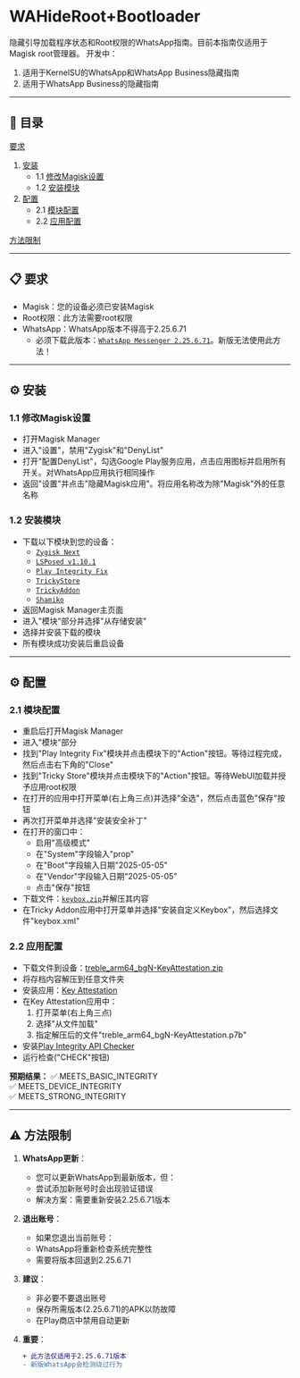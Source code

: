 # WAHideRoot+Bootloader
<a id="开始"></a>
隐藏引导加载程序状态和Root权限的WhatsApp指南。目前本指南仅适用于Magisk root管理器。
开发中：
1. 适用于KernelSU的WhatsApp和WhatsApp Business隐藏指南
2. 适用于WhatsApp Business的隐藏指南

--- 

## 📌 **目录**  
[要求](#要求)  
1. [安装](#安装)  
   - 1.1 [修改Magisk设置](#修改Magisk设置)  
   - 1.2 [安装模块](#安装模块)  
2. [配置](#配置)  
   - 2.1 [模块配置](#模块配置)  
   - 2.2 [应用配置](#应用配置)

[方法限制](#方法限制)  

---

<a id="要求"></a>
## 📋 **要求**  
- Magisk：您的设备必须已安装Magisk
- Root权限：此方法需要root权限  
- WhatsApp：WhatsApp版本不得高于2.25.6.71
    - 必须下载此版本：[`WhatsApp Messenger 2.25.6.71`](https://www.apkmirror.com/wp-content/themes/APKMirror/download.php?id=8640717&key=61f8fe84b570a713ca0a7b260a98475d68a416a9&forcebaseapk=true)。新版无法使用此方法！

---

<a id="安装"></a>
## ⚙️ **安装**  
<a id="修改Magisk设置"></a>
### 1.1 修改Magisk设置
   - 打开Magisk Manager
   - 进入"设置"，禁用"Zygisk"和"DenyList"
   - 打开"配置DenyList"，勾选Google Play服务应用，点击应用图标并启用所有开关。对WhatsApp应用执行相同操作
   - 返回"设置"并点击"隐藏Magisk应用"。将应用名称改为除"Magisk"外的任意名称

<a id="安装模块"></a>
### 1.2 安装模块
   - 下载以下模块到您的设备： 
     - [`Zygisk Next`](https://github.com/Dr-TSNG/ZygiskNext/releases)
     - [`LSPosed v1.10.1`](https://github.com/JingMatrix/LSPosed/releases)
     - [`Play Integrity Fix`](https://mmrl.dev/repository/aptoftisk/playintegrityfix)
     - [`TrickyStore`](https://github.com/5ec1cff/TrickyStore/releases)
     - [`TrickyAddon`](https://github.com/KOWX712/Tricky-Addon-Update-Target-List/releases/tag/v3.9)
     - [`Shamiko`](https://github.com/LSPosed/LSPosed.github.io/releases)
   - 返回Magisk Manager主页面
   - 进入"模块"部分并选择"从存储安装"
   - 选择并安装下载的模块
   - 所有模块成功安装后重启设备

---

<a id="配置"></a>
## ⚙️ **配置**  
<a id="模块配置"></a>
### 2.1 模块配置
   - 重启后打开Magisk Manager
   - 进入"模块"部分
   - 找到"Play Integrity Fix"模块并点击模块下的"Action"按钮。等待过程完成，然后点击右下角的"Close"
   - 找到"Tricky Store"模块并点击模块下的"Action"按钮。等待WebUI加载并授予应用root权限
   - 在打开的应用中打开菜单(右上角三点)并选择"全选"，然后点击蓝色"保存"按钮
   - 再次打开菜单并选择"安装安全补丁"
   - 在打开的窗口中：
     - 启用"高级模式"
     - 在"System"字段输入"prop"
     - 在"Boot"字段输入日期"2025-05-05"
     - 在"Vendor"字段输入日期"2025-05-05"
     - 点击"保存"按钮
   - 下载文件：[`keybox.zip`](https://github.com/user-attachments/files/20700522/keybox.zip)并解压其内容
   - 在Tricky Addon应用中打开菜单并选择"安装自定义Keybox"，然后选择文件"keybox.xml"

<a id="应用配置"></a>
### 2.2 应用配置
   - 下载文件到设备：[treble_arm64_bgN-KeyAttestation.zip](https://github.com/user-attachments/files/20734091/treble_arm64_bgN-KeyAttestation.zip)
   - 将存档内容解压到任意文件夹
   - 安装应用：[Key Attestation](https://github.com/vvb2060/KeyAttestation/releases)
   - 在Key Attestation应用中：
     1. 打开菜单(右上角三点)
     2. 选择"从文件加载"
     3. 指定解压后的文件"treble_arm64_bgN-KeyAttestation.p7b"
   - 安装[Play Integrity API Checker](https://play.google.com/store/apps/details?id=gr.nikolasspyr.integritycheck)
   - 运行检查("CHECK"按钮)

   **预期结果：**
   ✅ MEETS_BASIC_INTEGRITY  
   ✅ MEETS_DEVICE_INTEGRITY  
   ✅ MEETS_STRONG_INTEGRITY  

---

<a id="方法限制"></a>
## ⚠️ **方法限制**  
1. **WhatsApp更新**：
   - 您可以更新WhatsApp到最新版本，但：
   - 尝试添加新账号时会出现验证错误
   - 解决方案：需要重新安装2.25.6.71版本

2. **退出账号**：
   - 如果您退出当前账号：
   - WhatsApp将重新检查系统完整性
   - 需要将版本回退到2.25.6.71

3. **建议**：
   - 非必要不要退出账号
   - 保存所需版本(2.25.6.71)的APK以防故障
   - 在Play商店中禁用自动更新

4. **重要**：
   ```diff
   + 此方法仅适用于2.25.6.71版本
   - 新版WhatsApp会检测绕过行为
